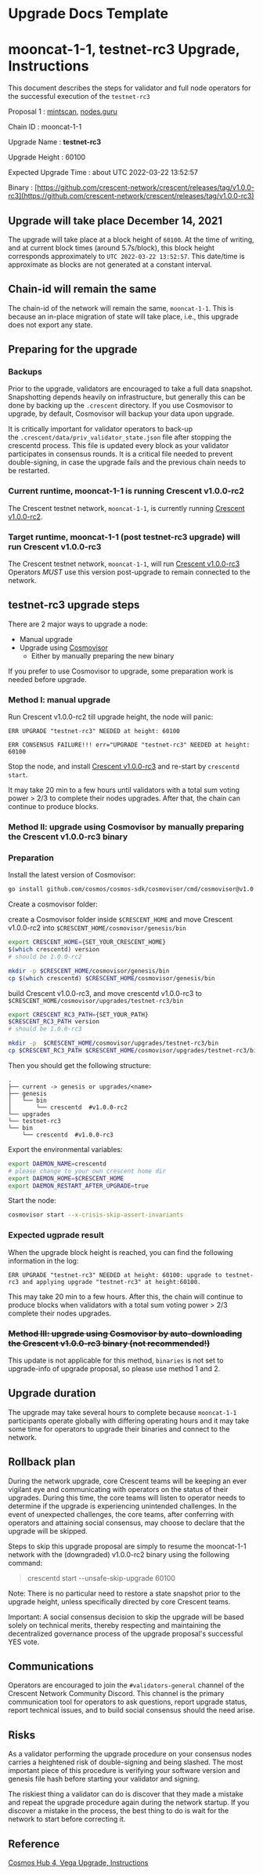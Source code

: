 # Upgrade Docs Template

# mooncat-1-1, ****testnet-rc3**** Upgrade, Instructions

This document describes the steps for validator and full node operators for the successful execution of the `testnet-rc3`

Proposal 1 : [mintscan](https://testnet.mintscan.io/crescent/proposals/1), [nodes.guru](https://testnet.explorer.crescent.nodes.guru/proposal/1)

Chain ID : mooncat-1-1

Upgrade Name : ****testnet-rc3****

Upgrade Height : 60100

Expected Upgrade Time : about UTC 2022-03-22 13:52:57

Binary : [https://github.com/crescent-network/crescent/releases/tag/v1.0.0-rc3](https://github.com/crescent-network/crescent/releases/tag/v1.0.0-rc3)

## Upgrade will take place December 14, 2021

The upgrade will take place at a block height of `60100`. At the time of writing, and at current block times (around 5.7s/block), this block height corresponds approximately to `UTC 2022-03-22 13:52:57`. This date/time is approximate as blocks are not generated at a constant interval. 

## Chain-id will remain the same

The chain-id of the network will remain the same, `mooncat-1-1`. This is because an in-place migration of state will take place, i.e., this upgrade does not export any state.

## Preparing for the upgrade

### **Backups**

Prior to the upgrade, validators are encouraged to take a full data snapshot. Snapshotting depends heavily on infrastructure, but generally this can be done by backing up the `.crescent` directory. If you use Cosmovisor to upgrade, by default, Cosmovisor will backup your data upon upgrade.

It is critically important for validator operators to back-up the `.crescent/data/priv_validator_state.json` file after stopping the crescentd process. This file is updated every block as your validator participates in consensus rounds. It is a critical file needed to prevent double-signing, in case the upgrade fails and the previous chain needs to be restarted.

### Current runtime, mooncat-1-1 is running Crescent v1.0.0-rc2

The Crescent testnet network, `mooncat-1-1`, is currently running [Crescent v1.0.0-rc2](https://github.com/crescent-network/crescent/releases/tag/v1.0.0-rc2).

### Target runtime, mooncat-1-1 (post testnet-rc3 upgrade) will run Crescent v1.0.0-rc3

The Crescent testnet network, `mooncat-1-1`, will run [Crescent v1.0.0-rc3](https://github.com/crescent-network/crescent/releases/tag/v1.0.0-rc3) Operators *MUST* use this version post-upgrade to remain connected to the network.

## testnet-rc3 upgrade steps

There are 2 major ways to upgrade a node:

- Manual upgrade
- Upgrade using [Cosmovisor](https://github.com/cosmos/cosmos-sdk/tree/master/cosmovisor)
    - Either by manually preparing the new binary

If you prefer to use Cosmovisor to upgrade, some preparation work is needed before upgrade.

### Method I: manual upgrade

Run Crescent v1.0.0-rc2 till upgrade height, the node will panic:

```
ERR UPGRADE "testnet-rc3" NEEDED at height: 60100

ERR CONSENSUS FAILURE!!! err="UPGRADE "testnet-rc3" NEEDED at height: 60100

```

Stop the node, and install [Crescent v1.0.0-rc3](https://github.com/crescent-network/crescent/releases/tag/v1.0.0-rc3) and re-start by `crescentd start`.

It may take 20 min to a few hours until validators with a total sum voting power > 2/3 to complete their nodes upgrades. After that, the chain can continue to produce blocks.

### Method II: upgrade using Cosmovisor by manually preparing the Crescent v1.0.0-rc3 binary

### Preparation

Install the latest version of Cosmovisor:

```bash
go install github.com/cosmos/cosmos-sdk/cosmovisor/cmd/cosmovisor@v1.0.0

```

Create a cosmovisor folder:

create a Cosmovisor folder inside `$CRESCENT_HOME` and move Crescent v1.0.0-rc2 into  `$CRESCENT_HOME/cosmovisor/genesis/bin`

```bash
export CRESCENT_HOME={SET_YOUR_CRESCENT_HOME}
$(which crescentd) version
# should be 1.0.0-rc2

mkdir -p $CRESCENT_HOME/cosmovisor/genesis/bin
cp $(which crescentd) $CRESCENT_HOME/cosmovisor/genesis/bin
```

build Crescent v1.0.0-rc3, and move crescentd v1.0.0-rc3 to `$CRESCENT_HOME/cosmovisor/upgrades/testnet-rc3/bin`

```bash
export CRESCENT_RC3_PATH={SET_YOUR_PATH}
$CRESCENT_RC3_PATH version
# should be 1.0.0-rc3

mkdir -p  $CRESCENT_HOME/cosmovisor/upgrades/testnet-rc3/bin
cp $CRESCENT_RC3_PATH $CRESCENT_HOME/cosmovisor/upgrades/testnet-rc3/bin

```

Then you should get the following structure:

```
.
├── current -> genesis or upgrades/<name>
├── genesis
│   └── bin
│       └── crescentd  #v1.0.0-rc2
└── upgrades
└── testnet-rc3
└── bin
    └── crescentd  #v1.0.0-rc3

```

Export the environmental variables:

```bash
export DAEMON_NAME=crescentd
# please change to your own crescent home dir
export DAEMON_HOME=$CRESCENT_HOME
export DAEMON_RESTART_AFTER_UPGRADE=true

```

Start the node:

```bash
cosmovisor start --x-crisis-skip-assert-invariants

```

### Expected ugprade result

When the upgrade block height is reached, you can find the following information in the log:

```
ERR UPGRADE "testnet-rc3" NEEDED at height: 60100: upgrade to testnet-rc3 and applying upgrade "testnet-rc3" at height:60100.

```

This may take 20 min to a few hours.
After this, the chain will continue to produce blocks when validators with a total sum voting power > 2/3 complete their nodes upgrades.

### ~~Method III: upgrade using Cosmovisor by auto-downloading the Crescent ****v1.0.0-rc3**** binary (not recommended!)~~

This update is not applicable for this method, `binaries` is not set to upgrade-info of upgrade proposal, so please use method 1 and 2.

## Upgrade duration

The upgrade may take several hours to complete because `mooncat-1-1` participants operate globally with differing operating hours and it may take some time for operators to upgrade their binaries and connect to the network.

## Rollback plan

During the network upgrade, core Crescent teams will be keeping an ever vigilant eye and communicating with operators on the status of their upgrades. During this time, the core teams will listen to operator needs to determine if the upgrade is experiencing unintended challenges. In the event of unexpected challenges, the core teams, after conferring with operators and attaining social consensus, may choose to declare that the upgrade will be skipped.

Steps to skip this upgrade proposal are simply to resume the mooncat-1-1 network with the (downgraded) v1.0.0-rc2 binary using the following command:

> crescentd start --unsafe-skip-upgrade 60100
> 

Note: There is no particular need to restore a state snapshot prior to the upgrade height, unless specifically directed by core Crescent teams.

Important: A social consensus decision to skip the upgrade will be based solely on technical merits, thereby respecting and maintaining the decentralized governance process of the upgrade proposal's successful YES vote.

## Communications

Operators are encouraged to join the `#validators-general` channel of the Crescent Network Community Discord. This channel is the primary communication tool for operators to ask questions, report upgrade status, report technical issues, and to build social consensus should the need arise. 

## Risks

As a validator performing the upgrade procedure on your consensus nodes carries a heightened risk of double-signing and being slashed. The most important piece of this procedure is verifying your software version and genesis file hash before starting your validator and signing.

The riskiest thing a validator can do is discover that they made a mistake and repeat the upgrade procedure again during the network startup. If you discover a mistake in the process, the best thing to do is wait for the network to start before correcting it.

## Reference

[Cosmos Hub 4, Vega Upgrade, Instructions](https://github.com/cosmos/gaia/blob/main/docs/migration/cosmoshub-4-vega-upgrade.md)
